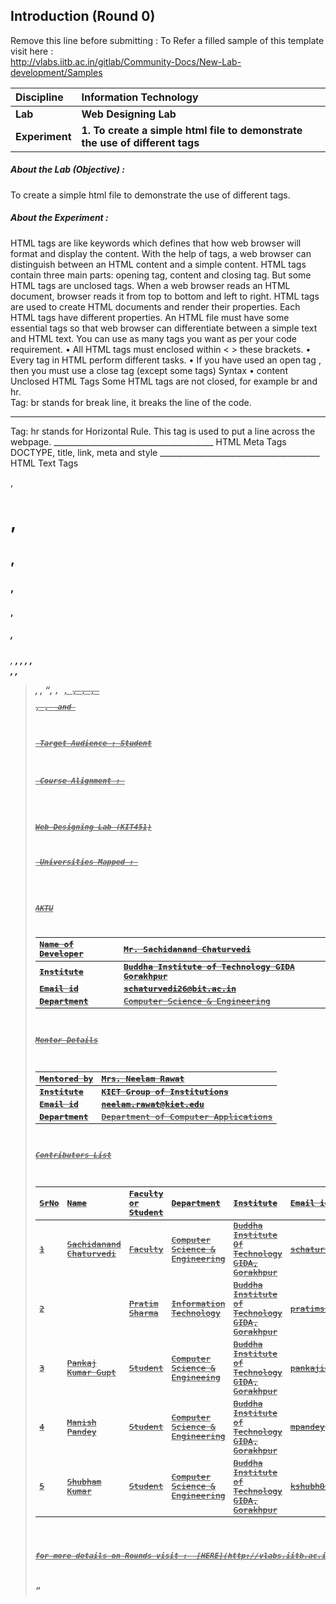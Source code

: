 ## Introduction (Round 0)

Remove this line before submitting : To Refer a filled sample of this template visit here : <br> http://vlabs.iitb.ac.in/gitlab/Community-Docs/New-Lab-development/Samples
<br>

<b>Discipline | <b>Information Technology  
:--|:--|
<b> Lab | <b> Web Designing Lab
<b> Experiment|     <b> 1. To create a simple html file to demonstrate the use of different tags
<h5> About the Lab (Objective) : </h5>

 To create a simple html file to demonstrate the use of different tags.

<h5> About the Experiment : </h5>

HTML tags are like keywords which defines that how web browser will format and display the content. With the help of tags, a web browser can distinguish between an HTML content and a simple content. HTML tags contain three main parts: opening tag, content and closing tag. But some HTML tags are unclosed tags.
When a web browser reads an HTML document, browser reads it from top to bottom and left to right. 
HTML tags are used to create HTML documents and render their properties. Each HTML tags have different properties.
An HTML file must have some essential tags so that web browser can differentiate between a simple text and HTML text. You can use as many tags you want as per your code requirement.
•	All HTML tags must enclosed within < > these brackets.
•	Every tag in HTML perform different tasks.
•	If you have used an open tag <tag>, then you must use a close tag </tag> (except some tags)
Syntax
•	<tag> content </tag>
Unclosed HTML Tags
Some HTML tags are not closed, for example br and hr.
<br> Tag: br stands for break line, it breaks the line of the code.
<hr> Tag: hr stands for Horizontal Rule. This tag is used to put a line across the webpage.
________________________________________
 HTML Meta Tags
DOCTYPE, title, link, meta and style
________________________________________
HTML Text Tags
<p>, <h1>, <h2>, <h3>, <h4>, <h5>, <h6>, <strong>, <em>, <abbr>, <acronym>, <address>, <bdo>, <blockquote>, <cite>, <q>, <code>, <ins>, <del>, <dfn>, <kbd>, <pre>, <samp>, <var> and <br>





<h5> Target Audience : </An 

Student
<h5> Course Alignment : </h5>

 Web Designing Lab (KIT451)

<h5> Universities Mapped : </h5>

AKTU

<b>Name of Developer | <b> Mr. Sachidanand Chaturvedi
:--|:--|
<b> Institute | <b> Buddha Institute of Technology GIDA Gorakhpur
<b> Email id|     <b> schaturvedi26@bit.ac.in
<b> Department | Computer Science & Engineering

#### Mentor Details

<b>Mentored by | <b>Mrs. Neelam Rawat
:--|:--|
<b> Institute | <b> KIET Group of Institutions
<b> Email id|     <b> neelam.rawat@kiet.edu
<b> Department |Department of Computer Applications

#### Contributors List

SrNo | Name | Faculty or Student | Department| Institute | Email id
:--|:--|:--|:--|:--|:--|
1 | Sachidanand Chaturvedi | Faculty | Computer Science & Engineering | Buddha Institute Of Technology GIDA, Gorakhpur | schaturvedi26@bit.ac.in |
2 |  | Pratim Sharma | Information Technology | Buddha Institute of Technology GIDA, Gorakhpur | pratimsh8486@gmail.com |
3 | Pankaj Kumar Gupt | Student | Computer Science & Engineeing | Buddha Institute of Technology GIDA, Gorakhpur | pankajid7541@gmail.com |
4 | Manish Pandey | Student | Computer Science & Engineering | Buddha Institute of Technology GIDA, Gorakhpur | mpandeyji977@gmail.com |
5 | Shubham Kumar | Student | Computer Science & Engineering | Buddha Institute of Technology GIDA, Gorakhpur | kshubh8604@gmail.com |

<br>
for more details on Rounds visit : <b> [HERE](http://vlabs.iitb.ac.in/gitlab/Community-Docs/New-Lab-development/List-of-Rounds/blob/master/README.md) </b>

